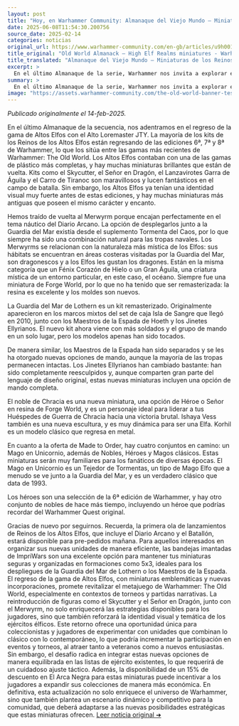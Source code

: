 ```yaml
---
layout: post
title: "Hoy, en Warhammer Community: Almanaque del Viejo Mundo – Miniaturas de los Reinos de los Altos Elfos - Comunidad Warhammer"
date: 2025-06-08T11:54:30.200756
source_date: 2025-02-14
categories: noticias
original_url: https://www.warhammer-community.com/en-gb/articles/u9h0019a/old-world-almanack-high-elf-realms-miniatures/
title_original: "Old World Almanack – High Elf Realms miniatures - Warhammer Community"
title_translated: "Almanaque del Viejo Mundo – Miniaturas de los Reinos de los Altos Elfos - Comunidad Warhammer"
excerpt: >
  En el último Almanaque de la serie, Warhammer nos invita a explorar el regreso de las miniaturas de los Altos Elfos, con la guía del Alto Maestro del Saber JTY. Esta colección, que incluye kits icónicos como el Skycutter y el Lord en Dragón, revive la rica identidad visual de los Altos Elfos de las ediciones 6ª, 7ª y 8ª. Además, se reintroducen criaturas místicas como el Merwyrm, que complementan el tema náutico del Journal Arcano. Con nuevas y remasterizadas opciones de mando para unidades clásicas como la Guardia Marina de Lothern y los Maestros de la Espada, esta oferta promete deleitar tanto a veteranos como a nuevos aficionados. ¡Prepárate para sumergirte en el mundo mágico de los Altos Elfos!
summary: >
  En el último Almanaque de la serie, Warhammer nos invita a explorar el regreso de las miniaturas de los Altos Elfos, con la guía del Alto Maestro del Saber JTY. Esta colección, que incluye kits icónicos como el Skycutter y el Lord en Dragón, revive la rica identidad visual de los Altos Elfos de las ediciones 6ª, 7ª y 8ª. Además, se reintroducen criaturas místicas como el Merwyrm, que complementan el tema náutico del Journal Arcano. Con nuevas y remasterizadas opciones de mando para unidades clásicas como la Guardia Marina de Lothern y los Maestros de la Espada, esta oferta promete deleitar tanto a veteranos como a nuevos aficionados. ¡Prepárate para sumergirte en el mundo mágico de los Altos Elfos!
image: "https://assets.warhammer-community.com/the-old-world-banner-test.jpg"
---
```


*Publicado originalmente el 14-feb-2025.*

En el último Almanaque de la secuencia, nos adentramos en el regreso de la gama de Altos Elfos con el Alto Loremaster JTY. La mayoría de los kits de los Reinos de los Altos Elfos están regresando de las ediciones 6ª, 7ª y 8ª de Warhammer, lo que los sitúa entre las gamas más recientes de Warhammer: The Old World. Los Altos Elfos contaban con una de las gamas de plástico más completas, y hay muchas miniaturas brillantes que están de vuelta. Kits como el Skycutter, el Señor en Dragón, el Lanzavirotes Garra de Águila y el Carro de Tiranoc son maravillosos y lucen fantásticos en el campo de batalla. Sin embargo, los Altos Elfos ya tenían una identidad visual muy fuerte antes de estas ediciones, y hay muchas miniaturas más antiguas que poseen el mismo carácter y encanto.

Hemos traído de vuelta al Merwyrm porque encajan perfectamente en el tema náutico del Diario Arcano. La opción de desplegarlos junto a la Guardia del Mar existía desde el suplemento Tormenta del Caos, por lo que siempre ha sido una combinación natural para las tropas navales. Los Merwyrms se relacionan con la naturaleza más mística de los Elfos: sus hábitats se encuentran en áreas costeras visitadas por la Guardia del Mar, son dragonescos y a los Elfos les gustan los dragones. Están en la misma categoría que un Fénix Corazón de Hielo o un Gran Águila, una criatura mística de un entorno particular, en este caso, el océano. Siempre fue una miniatura de Forge World, por lo que no ha tenido que ser remasterizada: la resina es excelente y los moldes son nuevos.

La Guardia del Mar de Lothern es un kit remasterizado. Originalmente aparecieron en los marcos mixtos del set de caja Isla de Sangre que llegó en 2010, junto con los Maestros de la Espada de Hoeth y los Jinetes Ellyrianos. El nuevo kit ahora viene con más soldados y el grupo de mando en un solo lugar, pero los modelos apenas han sido tocados.

De manera similar, los Maestros de la Espada han sido separados y se les ha otorgado nuevas opciones de mando, aunque la mayoría de las tropas permanecen intactas. Los Jinetes Ellyrianos han cambiado bastante: han sido completamente reesculpidos y, aunque comparten gran parte del lenguaje de diseño original, estas nuevas miniaturas incluyen una opción de mando completa.

El noble de Chracia es una nueva miniatura, una opción de Héroe o Señor en resina de Forge World, y es un personaje ideal para liderar a tus Huéspedes de Guerra de Chracia hacia una victoria brutal. Ishaya Vess también es una nueva escultura, y es muy dinámica para ser una Elfa. Korhil es un modelo clásico que regresa en metal.

En cuanto a la oferta de Made to Order, hay cuatro conjuntos en camino: un Mago en Unicornio, además de Nobles, Héroes y Magos clásicos. Estas miniaturas serán muy familiares para los fanáticos de diversas épocas. El Mago en Unicornio es un Tejedor de Tormentas, un tipo de Mago Elfo que a menudo se ve junto a la Guardia del Mar, y es un verdadero clásico que data de 1993.

Los héroes son una selección de la 6ª edición de Warhammer, y hay otro conjunto de nobles de hace más tiempo, incluyendo un héroe que podrías recordar del Warhammer Quest original.

Gracias de nuevo por seguirnos. Recuerda, la primera ola de lanzamientos de Reinos de los Altos Elfos, que incluye el Diario Arcano y el Batallón, estará disponible para pre-pedidos mañana. Para aquellos interesados en organizar sus nuevas unidades de manera eficiente, las bandejas imantadas de ImpriWars son una excelente opción para mantener tus miniaturas seguras y organizadas en formaciones como 5x3, ideales para los despliegues de la Guardia del Mar de Lothern o los Maestros de la Espada.
El regreso de la gama de Altos Elfos, con miniaturas emblemáticas y nuevas incorporaciones, promete revitalizar el metajuego de Warhammer: The Old World, especialmente en contextos de torneos y partidas narrativas. La reintroducción de figuras como el Skycutter y el Señor en Dragón, junto con el Merwyrm, no solo enriquecerá las estrategias disponibles para los jugadores, sino que también reforzará la identidad visual y temática de los ejércitos élficos. Este retorno ofrece una oportunidad única para coleccionistas y jugadores de experimentar con unidades que combinan lo clásico con lo contemporáneo, lo que podría incrementar la participación en eventos y torneos, al atraer tanto a veteranos como a nuevos entusiastas. Sin embargo, el desafío radica en integrar estas nuevas opciones de manera equilibrada en las listas de ejército existentes, lo que requerirá de un cuidadoso ajuste táctico. Además, la disponibilidad de un 15% de descuento en El Arca Negra para estas miniaturas puede incentivar a los jugadores a expandir sus colecciones de manera más económica. En definitiva, esta actualización no solo enriquece el universo de Warhammer, sino que también plantea un escenario dinámico y competitivo para la comunidad, que deberá adaptarse a las nuevas posibilidades estratégicas que estas miniaturas ofrecen.
[Leer noticia original ➜](https://www.warhammer-community.com/en-gb/articles/u9h0019a/old-world-almanack-high-elf-realms-miniatures/)
